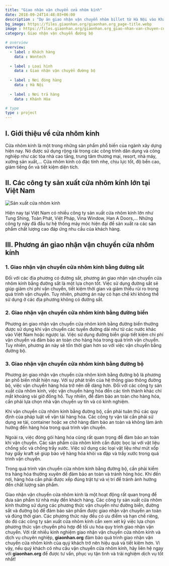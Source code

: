 ```yaml
---
title: "Giao nhận vận chuyển cửa nhôm kính"
date: 2018-09-24T14:48:03+06:00
description : "Dự án giao nhận vận chuyển nhôm billet từ Hà Nội vào Khánh Hòa"
bg_image: https://files.giaonhan.org/giaonhan.org_page-title.webp
image : https://files.giaonhan.org/giaonhan.org_giao-nhan-van-chuyen-cua-nhom-kinh.webp
category: Giao nhận vận chuyển đường bộ

# overview
overview:
  - label : Khách hàng
    data : Wontech
    
  - label : Loại hình
    data : Giao nhận vận chuyển đường bộ
    
  - label : Nơi đóng hàng
    data : Hà Nội
    
  - label : Nơi trả hàng
    data : Khánh Hòa

# type
type : project
---
```


## I. Giới thiệu về cửa nhôm kính

Cửa nhôm kính là một trong những sản phẩm phổ biến của ngành xây dựng hiện nay. Nó được sử dụng rộng rãi trong các công trình dân dụng và công nghiệp như các tòa nhà cao tầng, trung tâm thương mại, resort, nhà máy, xưởng sản xuất,... Cửa nhôm kính có đặc tính nhẹ, chịu lực tốt, độ bền cao, giảm tiếng ồn và tiết kiệm diện tích.

## II. Các công ty sản xuất cửa nhôm kính lớn tại Việt Nam

![Sản xuất cửa nhôm kính](https://files.giaonhan.org/giaonhan.org_cua-nhom-kinh.webp)

Hiện nay tại Việt Nam có nhiều công ty sản xuất cửa nhôm kính lớn như Tung Shing, Toàn Phát, Việt Pháp, Vina Window, Han A Doors,... Những công ty này đã đầu tư hệ thống máy móc hiện đại để sản xuất ra các sản phẩm chất lượng cao đáp ứng nhu cầu của khách hàng.

## III. Phương án giao nhận vận chuyển cửa nhôm kính

### 1. Giao nhận vận chuyển cửa nhôm kính bằng đường sắt

Đối với các địa phương có đường sắt, phương án giao nhận vận chuyển cửa nhôm kính bằng đường sắt là một lựa chọn tốt. Việc sử dụng đường sắt sẽ giúp giảm chi phí vận chuyển, tiết kiệm thời gian và giảm thiểu rủi ro trong quá trình vận chuyển. Tuy nhiên, phương án này có hạn chế khi không thể sử dụng ở các địa phương không có đường sắt.

### 2. Giao nhận vận chuyển cửa nhôm kính bằng đường biển

Phương án giao nhận vận chuyển cửa nhôm kính bằng đường biển thường được sử dụng khi vận chuyển các tuyến đường dài như từ các nước khác vào Việt Nam hoặc ngược lại. Việc sử dụng đường biển giúp tiết kiệm chi phí vận chuyển và đảm bảo an toàn cho hàng hóa trong quá trình vận chuyển. Tuy nhiên, phương án này sẽ tốn thời gian hơn so với việc vận chuyển bằng đường bộ.

### 3. Giao nhận vận chuyển cửa nhôm kính bằng đường bộ

Phương án giao nhận vận chuyển cửa nhôm kính bằng đường bộ là phương án phổ biến nhất hiện nay. Với sự phát triển của hệ thống giao thông đường bộ, việc vận chuyển hàng hóa trở nên dễ dàng hơn. Đối với các công ty sản xuất cửa nhôm kính, việc vận chuyển hàng hóa đến các tỉnh thành khác chỉ mất khoảng vài giờ đồng hồ. Tuy nhiên, để đảm bảo an toàn cho hàng hóa, cần phải lựa chọn nhà vận chuyển uy tín và có kinh nghiệm.

Khi vận chuyển cửa nhôm kính bằng đường bộ, cần phải tuân thủ các quy định của pháp luật về vận tải hàng hóa. Các công ty vận tải cần phải sử dụng xe tải, container hoặc xe chở hàng đảm bảo an toàn và không làm ảnh hưởng đến hàng hóa trong quá trình vận chuyển.

Ngoài ra, việc đóng gói hàng hóa cũng rất quan trọng để đảm bảo an toàn khi vận chuyển. Các sản phẩm cửa nhôm kính cần được bọc lại với vật liệu chống sốc và chống trầy xước. Việc sử dụng các loại vật liệu như mút xốp hay giấy kraft sẽ giúp bảo vệ hàng hóa khỏi va đập và trầy xước trong quá trình vận chuyển.

Trong quá trình vận chuyển cửa nhôm kính bằng đường bộ, cần phải kiểm tra hàng hóa thường xuyên để đảm bảo an toàn và tránh hỏng hóc. Khi đến nơi, hàng hóa cần phải được xếp đúng trật tự và vị trí để tránh ảnh hưởng đến chất lượng sản phẩm.

Giao nhận vận chuyển cửa nhôm kính là một hoạt động rất quan trọng để đưa sản phẩm từ nhà máy đến khách hàng. Các công ty sản xuất cửa nhôm kính thường sử dụng các phương thức vận chuyển như đường biển, đường sắt và đường bộ để đảm bảo sản phẩm được giao nhận vận chuyển an toàn và đúng thời gian. Các phương thức này đều có ưu điểm và hạn chế riêng, do đó các công ty sản xuất cửa nhôm kính cần xem xét kỹ việc lựa chọn phương thức vận chuyển phù hợp để tối ưu hóa quy trình giao nhận vận chuyển. Với rất nhiều kinh nghiệm giao nhận vận chuyển cửa nhôm kính và dịch vụ chuyên nghiệp, **giaonhan.org** đảm bảo quá trình giao nhận vận chuyển cửa nhôm kính của quý khách trở nên hiệu quả và tiết kiệm hơn. Vì vậy, nếu quý khách có nhu cầu vận chuyển cửa nhôm kính, hãy liên hệ ngay với **giaonhan.org** để được tư vấn, phục vụ tận tình và trải nghiệm dịch vụ tốt nhất!
